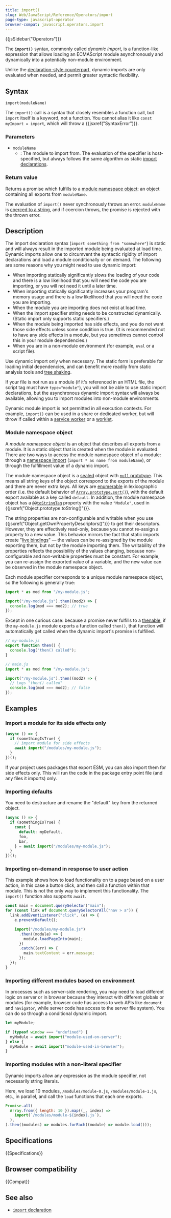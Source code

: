 ```yaml
---
title: import()
slug: Web/JavaScript/Reference/Operators/import
page-type: javascript-operator
browser-compat: javascript.operators.import
---
```


{{jsSidebar("Operators")}}

The **`import()`** syntax, commonly called _dynamic import_, is a function-like expression that allows loading an ECMAScript module asynchronously and dynamically into a potentially non-module environment.

Unlike the [declaration-style counterpart](/en-US/docs/Web/JavaScript/Reference/Statements/import), dynamic imports are only evaluated when needed, and permit greater syntactic flexibility.

## Syntax

```js-nolint
import(moduleName)
```

The `import()` call is a syntax that closely resembles a function call, but `import` itself is a keyword, not a function. You cannot alias it like `const myImport = import`, which will throw a {{jsxref("SyntaxError")}}.

### Parameters

- `moduleName`
  - : The module to import from. The evaluation of the specifier is host-specified, but always follows the same algorithm as static [import declarations](/en-US/docs/Web/JavaScript/Reference/Statements/import).

### Return value

Returns a promise which fulfills to a [module namespace object](#module_namespace_object): an object containing all exports from `moduleName`.

The evaluation of `import()` never synchronously throws an error. `moduleName` is [coerced to a string](/en-US/docs/Web/JavaScript/Reference/Global_Objects/String#string_coercion), and if coercion throws, the promise is rejected with the thrown error.

## Description

The import declaration syntax (`import something from "somewhere"`) is static and will always result in the imported module being evaluated at load time. Dynamic imports allow one to circumvent the syntactic rigidity of import declarations and load a module conditionally or on demand. The following are some reasons why you might need to use dynamic import:

- When importing statically significantly slows the loading of your code and there is a low likelihood that you will need the code you are importing, or you will not need it until a later time.
- When importing statically significantly increases your program's memory usage and there is a low likelihood that you will need the code you are importing.
- When the module you are importing does not exist at load time.
- When the import specifier string needs to be constructed dynamically. (Static import only supports static specifiers.)
- When the module being imported has side effects, and you do not want those side effects unless some condition is true. (It is recommended not to have any side effects in a module, but you sometimes cannot control this in your module dependencies.)
- When you are in a non-module environment (for example, `eval` or a script file).

Use dynamic import only when necessary. The static form is preferable for loading initial dependencies, and can benefit more readily from static analysis tools and [tree shaking](/en-US/docs/Glossary/Tree_shaking).

If your file is not run as a module (if it's referenced in an HTML file, the script tag must have `type="module"`), you will not be able to use static import declarations, but the asynchronous dynamic import syntax will always be available, allowing you to import modules into non-module environments.

Dynamic module import is not permitted in all execution contexts.
For example, `import()` can be used in a share or dedicated worker, but will throw if called within a [service worker](/en-US/docs/Web/API/Service_Worker_API) or a [worklet](/en-US/docs/Web/API/Worklet).

### Module namespace object

A _module namespace object_ is an object that describes all exports from a module. It is a static object that is created when the module is evaluated. There are two ways to access the module namespace object of a module: through a [namespace import](/en-US/docs/Web/JavaScript/Reference/Statements/import#namespace_import) (`import * as name from moduleName`), or through the fulfillment value of a dynamic import.

The module namespace object is a [sealed](/en-US/docs/Web/JavaScript/Reference/Global_Objects/Object/isSealed) object with [`null` prototype](/en-US/docs/Web/JavaScript/Reference/Global_Objects/Object#null-prototype_objects). This means all string keys of the object correspond to the exports of the module and there are never extra keys. All keys are [enumerable](/en-US/docs/Web/JavaScript/Enumerability_and_ownership_of_properties) in lexicographic order (i.e. the default behavior of [`Array.prototype.sort()`](/en-US/docs/Web/JavaScript/Reference/Global_Objects/Array/sort#description)), with the default export available as a key called `default`. In addition, the module namespace object has a [`@@toStringTag`](/en-US/docs/Web/JavaScript/Reference/Global_Objects/Symbol/toStringTag) property with the value `"Module"`, used in {{jsxref("Object.prototype.toString()")}}.

The string properties are non-configurable and writable when you use {{jsxref("Object.getOwnPropertyDescriptors()")}} to get their descriptors. However, they are effectively read-only, because you cannot re-assign a property to a new value. This behavior mirrors the fact that static imports create "[live bindings](/en-US/docs/Web/JavaScript/Reference/Statements/import#imported_values_can_only_be_modified_by_the_exporter)" — the values can be re-assigned by the module exporting them, but not by the module importing them. The writability of the properties reflects the possibility of the values changing, because non-configurable and non-writable properties must be constant. For example, you can re-assign the exported value of a variable, and the new value can be observed in the module namespace object.

Each module specifier corresponds to a unique module namespace object, so the following is generally true:

```js
import * as mod from "/my-module.js";

import("/my-module.js").then((mod2) => {
  console.log(mod === mod2); // true
});
```

Except in one curious case: because a promise never fulfills to a [thenable](/en-US/docs/Web/JavaScript/Reference/Global_Objects/Promise#thenables), if the `my-module.js` module exports a function called `then()`, that function will automatically get called when the dynamic import's promise is fulfilled.

```js
// my-module.js
export function then() {
  console.log("then() called");
}
```

```js
// main.js
import * as mod from "/my-module.js";

import("/my-module.js").then((mod2) => {
  // Logs "then() called"
  console.log(mod === mod2); // false
});
```

## Examples

### Import a module for its side effects only

```js
(async () => {
  if (somethingIsTrue) {
    // import module for side effects
    await import("/modules/my-module.js");
  }
})();
```

If your project uses packages that export ESM, you can also import them for side
effects only. This will run the code in the package entry point file (and any files it
imports) only.

### Importing defaults

You need to destructure and rename the "default" key from the returned object.

```js
(async () => {
  if (somethingIsTrue) {
    const {
      default: myDefault,
      foo,
      bar,
    } = await import("/modules/my-module.js");
  }
})();
```

### Importing on-demand in response to user action

This example shows how to load functionality on to a page based on a user action, in this case a button click, and then call a function within that module. This is not the only way to implement this functionality. The `import()` function also supports `await`.

```js
const main = document.querySelector("main");
for (const link of document.querySelectorAll("nav > a")) {
  link.addEventListener("click", (e) => {
    e.preventDefault();

    import("/modules/my-module.js")
      .then((module) => {
        module.loadPageInto(main);
      })
      .catch((err) => {
        main.textContent = err.message;
      });
  });
}
```

### Importing different modules based on environment

In processes such as server-side rendering, you may need to load different logic on server or in browser because they interact with different globals or modules (for example, browser code has access to web APIs like `document` and `navigator`, while server code has access to the server file system). You can do so through a conditional dynamic import.

```js
let myModule;

if (typeof window === "undefined") {
  myModule = await import("module-used-on-server");
} else {
  myModule = await import("module-used-in-browser");
}
```

### Importing modules with a non-literal specifier

Dynamic imports allow any expression as the module specifier, not necessarily string literals.

Here, we load 10 modules, `/modules/module-0.js`, `/modules/module-1.js`, etc., in parallel, and call the `load` functions that each one exports.

```js
Promise.all(
  Array.from({ length: 10 }).map((_, index) =>
    import(`/modules/module-${index}.js`),
  ),
).then((modules) => modules.forEach((module) => module.load()));
```

## Specifications

{{Specifications}}

## Browser compatibility

{{Compat}}

## See also

- [`import` declaration](/en-US/docs/Web/JavaScript/Reference/Statements/import)
